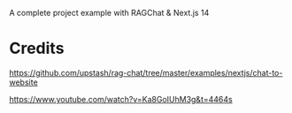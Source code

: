 A complete project example with RAGChat & Next.js 14

# Credits

https://github.com/upstash/rag-chat/tree/master/examples/nextjs/chat-to-website

https://www.youtube.com/watch?v=Ka8GoIUhM3g&t=4464s
